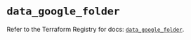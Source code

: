 # `data_google_folder`

Refer to the Terraform Registry for docs: [`data_google_folder`](https://registry.terraform.io/providers/hashicorp/google/6.22.0/docs/data-sources/folder).
